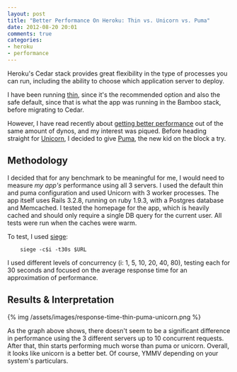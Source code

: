 ```yaml
---
layout: post
title: "Better Performance On Heroku: Thin vs. Unicorn vs. Puma"
date: 2012-08-20 20:01
comments: true
categories: 
- heroku
- performance
---
```


Heroku's Cedar stack provides great flexibility in the type of processes you can run, including the 
ability to choose which application server to deploy.

I have been running [thin][5], since it's the recommended option and also the safe default, since that is 
what the app was running in the Bamboo stack, before migrating to Cedar. 

However, I have read recently about [getting better performance][1] out of the same amount of dynos, and my 
interest was piqued. Before heading straight for [Unicorn][3], I decided to give [Puma][2], the new kid on the block a try.

## Methodology

I decided that for any benchmark to be meaningful for me, I would need to measure *my app's* performance using all 3 servers. I used the default thin and puma configuration and used Unicorn with 3 worker processes. 
The app itself uses Rails 3.2.8, running on ruby 1.9.3, with a Postgres database and Memcached. I tested the homepage for the app, which is heavily cached and should only require a single DB query for the current user. All tests were run when the caches were warm. 

To test, I used [siege][4]:

```
	siege -c$i -t30s $URL
```

I used different levels of concurrency (i: 1, 5, 10, 20, 40, 80), testing each for 30 seconds and focused on the average response time for an approximation of performance.

## Results & Interpretation

{% img /assets/images/response-time-thin-puma-unicorn.png %}

As the graph above shows, there doesn't seem to be a significant difference in performance using the 3 different servers up to 10 concurrent requests. After that, thin starts performing much worse than puma or unicorn. Overall, it looks like unicorn is a better bet. Of course, YMMV depending on your system's particulars. 


[1]: http://michaelvanrooijen.com/articles/2011/06/01-more-concurrency-on-a-single-heroku-dyno-with-the-new-celadon-cedar-stack/
[2]: http://puma.io/
[3]: http://unicorn.bogomips.org/
[4]: http://www.joedog.org/siege-home/
[5]: http://code.macournoyer.com/thin/